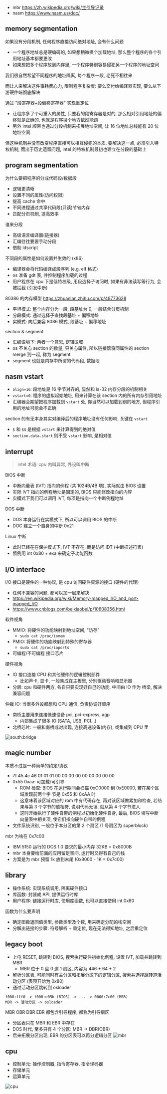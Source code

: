 * mbr <https://zh.wikipedia.org/wiki/主引导记录>
* nasm <https://www.nasm.us/doc/>

## memory segmentation

如果没有分段机制, 任何程序直接访问绝对地址, 会有什么问题
* 一个程序地址总是硬编码的, 如果想稍微换个加载地址, 那么整个程序的各个引用地址基本都要更改
* 如果想把多个程序放到内存里, 一个程序特别容易侵犯另一个程序的地址空间

我们很自然希望不同程序的地址隔离, 每个程序一段, 老死不相往来

而让人来解决这件事耗费心力, 限制程序复杂度: 要么交付给编译器实现, 要么从下游硬件端彻底解决

通过 "段寄存器+段偏移寄存器" 实现重定位
* 让程序多了个可重入的属性, 只要我的段寄存器是对的, 那么相对引用地址的偏移就是正确的, 也就是程序换个地方依然能跑
* 另外 intel 顺带也通过分段机制来拓展地址空间, 让 16 位地址总线能有 20 位地址空间

但这种机制并没有改变程序直接可以相互侵犯的本质, 要解决这一点, 必须引入特权机制, 而出于历史遗留问题, intel 的特权机制最初也建立在分段的基础上

<!-- 不过 8086 之前, 设计上没提供方便重定位的手段, 这在当时算是革命性进步 -->

## program segmentation

为什么要把程序的分成代码段/数据段
* 逻辑更清晰
* 设置不同的属性(访问权限)
* 提高 cache 命中
* 不同进程通过共享代码段(只读)节省内存
* 匹配分页机制, 提高效率

谁来分段
* 高级语言编译器(链接器)
* 汇编往往要要手动分段
* 借助 ldscript

不同段的属性是如何设置并生效的 (x86)
* 编译器会将代码编译成段序列 (e.g. elf 格式)
* os 准备 gdt 表, 并控制程序加载的过程
* 用户程序在 cpu 下是低特权级, 用段选择子访问时, 如果有非法读写等行为, 会被拦截 (引发中断)

80386 的内存模型 <https://zhuanlan.zhihu.com/p/48773628>
* 平坦模式: 整个内存分为一段, 段基址为 0, 一般结合分页机制
* 分段模式: 通过选择子查找段基址 + 偏移地址
* 实模式: 向后兼容 8086 模式, 段基址 + 偏移地址

section & segment
* 汇编语境下: 两者一个意思, 逻辑区域
* os 不关心 section 的数量, 只关心属性, 所以链接器将同属性的 section merge 到一起, 称为 segment
* segment 也就是内存中所谓的代码段, 数据段

## nasm vstart
* `align=16`: 段地址是 16 字节对齐的, 显然和 ia-32 内存分段的机制相关
* `vstart=0`: 程序的虚拟起始地址, 用来计算在该 section 内的所有内存引用地址
* 汇编器会期望把程序加载到 `vstart` 处, 你当然可以加载到别的地方, 但程序引用的地址可能会不正确

section 的有无本身其实对编译后的程序地址没有任何影响, 关键在 `vstart`
* `$` 和 `$$` 是根据 `vstart` 来计算得到的绝对值
* `section.data.start` 则不受 `vstart` 影响, 是相对值

## interrupt
> intel 术语: cpu 内叫异常, 外设叫中断

BIOS 中断
* 中断向量表 (IVT) 指向的例程 (共 1024B/4B 项), 实际就由 BIOS 设置
* 实际 IVT 指向的例程地址是固定的, BIOS 只能修改指向的内容
* 实模式下我们可以调用 IVT, 每项是指向一个中断例程地址

DOS 中断
* DOS 本身运行在实模式下, 所以可以调用 BIOS 的中断
* DOC 建立一个自身的中断 0x21

Linux 中断
* 此时已经在在保护模式下, IVT 不存在, 而是访问 IDT (中断描述符表)
* 惯例用 int 0x80 + exa 来确定子功能函数

## I/O interface

I/O 接口是硬件的一种协议, 是 cpu 访问硬件资源的接口 (硬件的代理)
* 任何不兼容的问题, 都可以加一层来解决
* <https://en.wikipedia.org/wiki/Memory-mapped_I/O_and_port-mapped_I/O>
* <https://www.cnblogs.com/beixiaobei/p/10608356.html>

软件视角
* MMIO: 将硬件的功能映射到地址空间, "访存"
  * `sudo cat /proc/iomem`
* PMIO: 将硬件的功能映射到特殊的寄存器
  * `sudo cat /proc/ioports`
* 可编程/不可编程 接口芯片

硬件视角
* IO 接口连接 CPU 和其他硬件的逻辑控制部件
  * 比如声卡, 显卡, 一般集成在主板里, 分别驱动音响和显示器
* 分层: cpu 和硬件两方, 各自只要实现好自己的功能, 中间由 IO 作为 桥梁, 解决兼容问题

仲裁 IO: 当很多外设都想和 CPU 通信, 负责协调好顺序
* 南桥主要用来连接低速设备 pci, pci-express, agp
  * 内部集成了很多 IO (SATA, USB, PCI...)
* 北桥芯片: 一般和南桥成对出现, 连接高速设备(内存), 或集成到 CPU 里

![south:bridge](http://img.phanium.top/20230409151002.png)

## magic number

本质不过是一种简单的约定/协议
* 7f 45 4c 46 01 01 01 00 00 00 00 00 00 00 00 00
* 0x55 0xaa: 可加载/可引导
  * ROM 检查: BIOS 在运行期间会扫描 0xC0000 到 0xE0000, 若在某个区域发现前两个字 节是 0x55 和 0xAA 时
  * 这意味着该区域对应的 rom 中有代码存在, 再对该区域做累加和检查, 若结果与第 3 个字节的值相符, 说明代码无误, 就从第 4 个字节进入.
  * 这时开始执行了硬件自带的例程以初始化硬件自身, 最后, BIOS 填写中断向量表中相关项, 使它们指向硬件自带的例程
* 文件系统识别, 一般位于本分区的第 2 个扇区 (1 号扇区为 superblock)

mbr 为啥在 0x7c00
* IBM 5150 运行的 DOS 1.0 要求的最小内存 32KB = 0x8000B
* mbr 本身要给前面的应用留足空间, 运行时又得有自己的栈
* 方案是为 mbr 预留 1k 放到末尾 (0x8000 - 1K = 0x7c00)

## library
* 操作系统: 实现系统调用, 隔离硬件接口
* 库函数: 封装成 API, 提供运行时库
* 用户程序: 链接运行时库, 使用库函数, 也可以直接使用 int 0x80

函数为什么要声明
* 确定函数返回值类型, 参数类型及个数, 用来确定分配的栈空间
* 分解出链接的步骤: 符号解析 + 重定位, 现在无法得知地址, 之后重定位

## legacy boot
* 上电 RESET, 跳转到 BIOS, 搜索执行硬件初始化例程, 设置 IVT, 加载并跳转到 MBR
  * MBR 位于 0 盘 0 道 1 扇区, 内容为 446 + 64 + 2
* 解析分区表, 可能同时有主分区和拓展分区下的逻辑分区, 搜索并选择跳转道活动分区 (表项开始为 0x80)
* 通过活动分区跳转到 osloader
```
f000:fff0 -> f000:e05b (BIOS) -> ... -> 0000:7c00 (MBR)
MBR -> 活动分区 -> osloader
```

MBR OBR DBR EBR 都包含引导程序, 都称为引导扇区
* 分区表只在 MBR 和 EBR 中存在
* DOS 时代, 至多只有 4 个分区: MBR -> DBR(OBR)
* 后来拓展分区出现, EBR 的分区表可以再分逻辑分区
![mbr](https://i.imgur.com/FXFG1kj.png)

## cpu
* 控制单元: 操作控制器, 指令寄存器, 指令译码器
* 存储单元
* 运算单元

![cpu](https://i.imgur.com/OnMMDPT.png)
